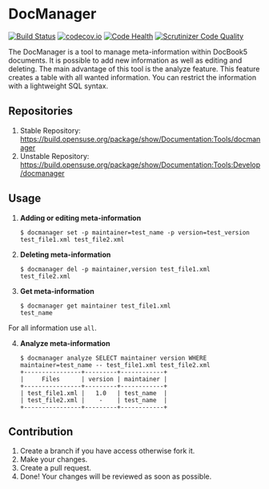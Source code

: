 # DocManager
[![Build Status](https://travis-ci.org/openSUSE/docmanager.svg?branch=master)](https://travis-ci.org/openSUSE/docmanager)
[![codecov.io](http://codecov.io/github/openSUSE/docmanager/coverage.svg?branch=develop)](http://codecov.io/github/openSUSE/docmanager?branch=develop)
[![Code Health](https://landscape.io/github/openSUSE/docmanager/develop/landscape.svg?style=flat)](https://landscape.io/github/openSUSE/docmanager/develop)
[![Scrutinizer Code Quality](https://scrutinizer-ci.com/g/openSUSE/docmanager/badges/quality-score.png?b=develop)](https://scrutinizer-ci.com/g/openSUSE/docmanager/?branch=develop)

The DocManager is a tool to manage meta-information within DocBook5 documents.
It is possible to add new information as well as editing and deleting. The
main advantage of this tool is the analyze feature. This feature creates a
table with all wanted information. You can restrict the information with a
lightweight SQL syntax.

## Repositories
  1. Stable Repository: https://build.opensuse.org/package/show/Documentation:Tools/docmanager
  2. Unstable Repository: https://build.opensuse.org/package/show/Documentation:Tools:Develop/docmanager

## Usage

  1. **Adding or editing meta-information**

      ```
      $ docmanager set -p maintainer=test_name -p version=test_version test_file1.xml test_file2.xml
      ```

  2. **Deleting meta-information**

      ```
      $ docmanager del -p maintainer,version test_file1.xml test_file2.xml
      ```

  3. **Get meta-information**

      ```
      $ docmanager get maintainer test_file1.xml
      test_name
      ```

  For all information use `all`.

  4. **Analyze meta-information**

      ```
      $ docmanager analyze SELECT maintainer version WHERE maintainer=test_name -- test_file1.xml test_file2.xml
      +----------------+---------+------------+
      |     Files      | version | maintainer |
      +----------------+---------+------------+
      | test_file1.xml |   1.0   | test_name  |
      | test_file2.xml |    -    | test_name  |
      +----------------+---------+------------+
      ```
  
## Contribution

  1. Create a branch if you have access otherwise fork it.
  2. Make your changes.
  3. Create a pull request.
  4. Done! Your changes will be reviewed as soon as possible.
